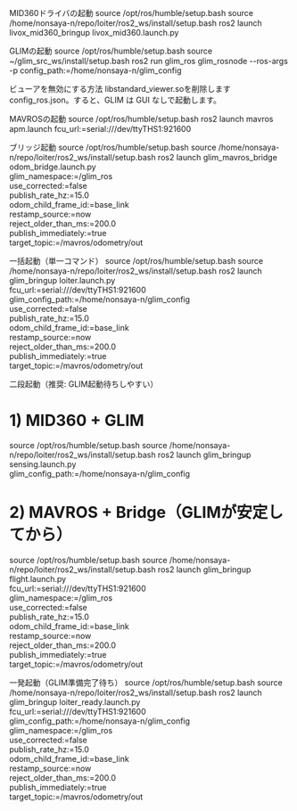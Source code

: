 MID360ドライバの起動
source /opt/ros/humble/setup.bash
source /home/nonsaya-n/repo/loiter/ros2_ws/install/setup.bash
ros2 launch livox_mid360_bringup livox_mid360.launch.py

GLIMの起動
source /opt/ros/humble/setup.bash
source ~/glim_src_ws/install/setup.bash
ros2 run glim_ros glim_rosnode --ros-args -p config_path:=/home/nonsaya-n/glim_config


ビューアを無効にする方法
libstandard_viewer.soを削除しますconfig_ros.json。すると、GLIM は GUI なしで起動します。

MAVROSの起動
source /opt/ros/humble/setup.bash
ros2 launch mavros apm.launch fcu_url:=serial:///dev/ttyTHS1:921600

ブリッジ起動
source /opt/ros/humble/setup.bash
source /home/nonsaya-n/repo/loiter/ros2_ws/install/setup.bash
ros2 launch glim_mavros_bridge odom_bridge.launch.py \
  glim_namespace:=/glim_ros \
  use_corrected:=false \
  publish_rate_hz:=15.0 \
  odom_child_frame_id:=base_link \
  restamp_source:=now \
  reject_older_than_ms:=200.0 \
  publish_immediately:=true \
  target_topic:=/mavros/odometry/out


一括起動（単一コマンド）
source /opt/ros/humble/setup.bash
source /home/nonsaya-n/repo/loiter/ros2_ws/install/setup.bash
ros2 launch glim_bringup loiter.launch.py \
  fcu_url:=serial:///dev/ttyTHS1:921600 \
  glim_config_path:=/home/nonsaya-n/glim_config \
  use_corrected:=false \
  publish_rate_hz:=15.0 \
  odom_child_frame_id:=base_link \
  restamp_source:=now \
  reject_older_than_ms:=200.0 \
  publish_immediately:=true \
  target_topic:=/mavros/odometry/out


二段起動（推奨: GLIM起動待ちしやすい）
# 1) MID360 + GLIM
source /opt/ros/humble/setup.bash
source /home/nonsaya-n/repo/loiter/ros2_ws/install/setup.bash
ros2 launch glim_bringup sensing.launch.py \
  glim_config_path:=/home/nonsaya-n/glim_config

# 2) MAVROS + Bridge（GLIMが安定してから）
source /opt/ros/humble/setup.bash
source /home/nonsaya-n/repo/loiter/ros2_ws/install/setup.bash
ros2 launch glim_bringup flight.launch.py \
  fcu_url:=serial:///dev/ttyTHS1:921600 \
  glim_namespace:=/glim_ros \
  use_corrected:=false \
  publish_rate_hz:=15.0 \
  odom_child_frame_id:=base_link \
  restamp_source:=now \
  reject_older_than_ms:=200.0 \
  publish_immediately:=true \
  target_topic:=/mavros/odometry/out


一発起動（GLIM準備完了待ち）
source /opt/ros/humble/setup.bash
source /home/nonsaya-n/repo/loiter/ros2_ws/install/setup.bash
ros2 launch glim_bringup loiter_ready.launch.py \
  fcu_url:=serial:///dev/ttyTHS1:921600 \
  glim_config_path:=/home/nonsaya-n/glim_config \
  glim_namespace:=/glim_ros \
  use_corrected:=false \
  publish_rate_hz:=15.0 \
  odom_child_frame_id:=base_link \
  restamp_source:=now \
  reject_older_than_ms:=200.0 \
  publish_immediately:=true \
  target_topic:=/mavros/odometry/out






  
